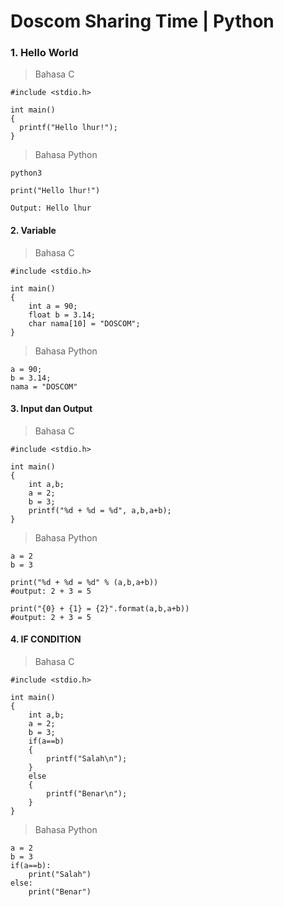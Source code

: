 # Doscom Sharing Time | Python


### 1. Hello World
> Bahasa C
``` 
#include <stdio.h>

int main()
{
  printf("Hello lhur!");
}
```

> Bahasa Python
``` 
python3

print("Hello lhur!")

Output: Hello lhur
```

#### 2. Variable
> Bahasa C
```
#include <stdio.h>

int main()
{
	int a = 90;
	float b = 3.14;
	char nama[10] = "DOSCOM";
}
```

> Bahasa Python
```
a = 90;
b = 3.14;
nama = "DOSCOM"
```
#### 3. Input dan Output
> Bahasa C
```
#include <stdio.h>

int main()
{
	int a,b;
	a = 2;
	b = 3;
	printf("%d + %d = %d", a,b,a+b);
}
```

> Bahasa Python
```
a = 2
b = 3

print("%d + %d = %d" % (a,b,a+b)) 
#output: 2 + 3 = 5

print("{0} + {1} = {2}".format(a,b,a+b))
#output: 2 + 3 = 5
```

#### 4. IF CONDITION
> Bahasa C
```
#include <stdio.h>

int main()
{
	int a,b;
	a = 2;
	b = 3;
	if(a==b)
	{
		printf("Salah\n");
	}
	else
	{
		printf("Benar\n");	
	}	
}
```

> Bahasa Python
```
a = 2
b = 3
if(a==b):
	print("Salah")
else:
	print("Benar")
```
